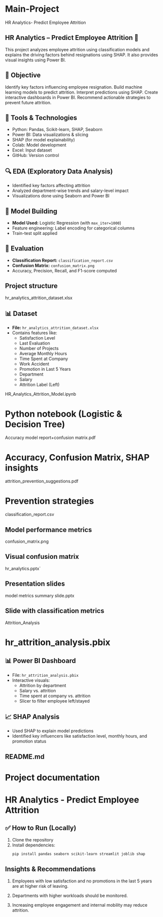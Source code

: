 # Main-Project
HR Analytics- Predict Employee Attrition

## HR Analytics – Predict Employee Attrition 🚨
This project analyzes employee attrition using classification models and explains the driving factors behind resignations using SHAP. It also provides visual insights using Power BI.


## 📌 Objective
Identify key factors influencing employee resignation.
Build machine learning models to predict attrition.
Interpret predictions using SHAP.
Create interactive dashboards in Power BI.
Recommend actionable strategies to prevent future attrition.


## 🧰 Tools & Technologies
- Python: Pandas, Scikit-learn, SHAP, Seaborn
- Power BI: Data visualizations & slicing
- SHAP (for model explainability)
- Colab: Model development
- Excel: Input dataset
- GitHub: Version control


## 🔍 EDA (Exploratory Data Analysis)
- Identified key factors affecting attrition
- Analyzed department-wise trends and salary-level impact
- Visualizations done using Seaborn and Power BI


## 🤖 Model Building
- **Model Used:** Logistic Regression (with `max_iter=1000`)
- Feature engineering: Label encoding for categorical columns
- Train-test split applied


## 🧪 Evaluation
- **Classification Report:** `classification_report.csv`
- **Confusion Matrix:** `confusion_matrix.png`
- Accuracy, Precision, Recall, and F1-score computed


## Project structure
hr_analytics_attrition_dataset.xlsx


## 📊 Dataset
- **File:** `hr_analytics_attrition_dataset.xlsx`
- Contains features like:
  - Satisfaction Level
  - Last Evaluation
  - Number of Projects
  - Average Monthly Hours
  - Time Spent at Company
  - Work Accident
  - Promotion in Last 5 Years
  - Department
  - Salary
  - Attrition Label (Left)
 

HR_Analytics_Attrition_Model.ipynb
# Python notebook (Logistic & Decision Tree)


Accuracy model report+confusion matrix.pdf
# Accuracy, Confusion Matrix, SHAP insights


attrition_prevention_suggestions.pdf
# Prevention strategies

classification_report.csv
## Model performance metrics


confusion_matrix.png
## Visual confusion matrix 


hr_analytics.pptx` 
## Presentation slides


model metrics summary slide.pptx
## Slide with classification metrics


Attrition_Analysis
# hr_attrition_analysis.pbix
## 📊 Power BI Dashboard
- File: `hr_attrition_analysis.pbix`
- Interactive visuals:
  - Attrition by department
  - Salary vs. attrition
  - Time spent at company vs. attrition
  - Slicer to filter employee left/stayed


## 📈 SHAP Analysis
- Used SHAP to explain model predictions
- Identified key influencers like satisfaction level, monthly hours, and promotion status


## README.md
# Project documentation
# HR Analytics - Predict Employee Attrition


## ✅ How to Run (Locally)
1. Clone the repository
2. Install dependencies:
   ```bash
   pip install pandas seaborn scikit-learn streamlit joblib shap


## Insights & Recommendations
1. Employees with low satisfaction and no promotions in the last 5 years are at higher risk of leaving.

2. Departments with higher workloads should be monitored.

3. Increasing employee engagement and internal mobility may reduce attrition.



  



